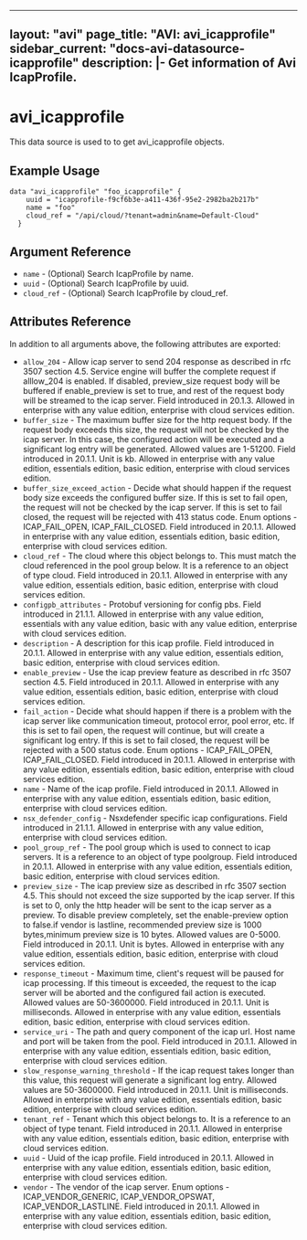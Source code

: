 <!--
    Copyright 2021 VMware, Inc.
    SPDX-License-Identifier: Mozilla Public License 2.0
-->
---
layout: "avi"
page_title: "AVI: avi_icapprofile"
sidebar_current: "docs-avi-datasource-icapprofile"
description: |-
  Get information of Avi IcapProfile.
---

# avi_icapprofile

This data source is used to to get avi_icapprofile objects.

## Example Usage

```hcl
data "avi_icapprofile" "foo_icapprofile" {
    uuid = "icapprofile-f9cf6b3e-a411-436f-95e2-2982ba2b217b"
    name = "foo"
    cloud_ref = "/api/cloud/?tenant=admin&name=Default-Cloud"
  }
```

## Argument Reference

* `name` - (Optional) Search IcapProfile by name.
* `uuid` - (Optional) Search IcapProfile by uuid.
* `cloud_ref` - (Optional) Search IcapProfile by cloud_ref.
  
## Attributes Reference

In addition to all arguments above, the following attributes are exported:

* `allow_204` - Allow icap server to send 204 response as described in rfc 3507 section 4.5. Service engine will buffer the complete request if alllow_204 is enabled. If disabled, preview_size request body will be buffered if enable_preview is set to true, and rest of the request body will be streamed to the icap server. Field introduced in 20.1.3. Allowed in enterprise with any value edition, enterprise with cloud services edition.
* `buffer_size` - The maximum buffer size for the http request body. If the request body exceeds this size, the request will not be checked by the icap server. In this case, the configured action will be executed and a significant log entry will be generated. Allowed values are 1-51200. Field introduced in 20.1.1. Unit is kb. Allowed in enterprise with any value edition, essentials edition, basic edition, enterprise with cloud services edition.
* `buffer_size_exceed_action` - Decide what should happen if the request body size exceeds the configured buffer size. If this is set to fail open, the request will not be checked by the icap server. If this is set to fail closed, the request will be rejected with 413 status code. Enum options - ICAP_FAIL_OPEN, ICAP_FAIL_CLOSED. Field introduced in 20.1.1. Allowed in enterprise with any value edition, essentials edition, basic edition, enterprise with cloud services edition.
* `cloud_ref` - The cloud where this object belongs to. This must match the cloud referenced in the pool group below. It is a reference to an object of type cloud. Field introduced in 20.1.1. Allowed in enterprise with any value edition, essentials edition, basic edition, enterprise with cloud services edition.
* `configpb_attributes` - Protobuf versioning for config pbs. Field introduced in 21.1.1. Allowed in enterprise with any value edition, essentials with any value edition, basic with any value edition, enterprise with cloud services edition.
* `description` - A description for this icap profile. Field introduced in 20.1.1. Allowed in enterprise with any value edition, essentials edition, basic edition, enterprise with cloud services edition.
* `enable_preview` - Use the icap preview feature as described in rfc 3507 section 4.5. Field introduced in 20.1.1. Allowed in enterprise with any value edition, essentials edition, basic edition, enterprise with cloud services edition.
* `fail_action` - Decide what should happen if there is a problem with the icap server like communication timeout, protocol error, pool error, etc. If this is set to fail open, the request will continue, but will create a significant log entry. If this is set to fail closed, the request will be rejected with a 500 status code. Enum options - ICAP_FAIL_OPEN, ICAP_FAIL_CLOSED. Field introduced in 20.1.1. Allowed in enterprise with any value edition, essentials edition, basic edition, enterprise with cloud services edition.
* `name` - Name of the icap profile. Field introduced in 20.1.1. Allowed in enterprise with any value edition, essentials edition, basic edition, enterprise with cloud services edition.
* `nsx_defender_config` - Nsxdefender specific icap configurations. Field introduced in 21.1.1. Allowed in enterprise with any value edition, enterprise with cloud services edition.
* `pool_group_ref` - The pool group which is used to connect to icap servers. It is a reference to an object of type poolgroup. Field introduced in 20.1.1. Allowed in enterprise with any value edition, essentials edition, basic edition, enterprise with cloud services edition.
* `preview_size` - The icap preview size as described in rfc 3507 section 4.5. This should not exceed the size supported by the icap server. If this is set to 0, only the http header will be sent to the icap server as a preview. To disable preview completely, set the enable-preview option to false.if vendor is lastline, recommended preview size is 1000 bytes,minimum preview size is 10 bytes. Allowed values are 0-5000. Field introduced in 20.1.1. Unit is bytes. Allowed in enterprise with any value edition, essentials edition, basic edition, enterprise with cloud services edition.
* `response_timeout` - Maximum time, client's request will be paused for icap processing. If this timeout is exceeded, the request to the icap server will be aborted and the configured fail action is executed. Allowed values are 50-3600000. Field introduced in 20.1.1. Unit is milliseconds. Allowed in enterprise with any value edition, essentials edition, basic edition, enterprise with cloud services edition.
* `service_uri` - The path and query component of the icap url. Host name and port will be taken from the pool. Field introduced in 20.1.1. Allowed in enterprise with any value edition, essentials edition, basic edition, enterprise with cloud services edition.
* `slow_response_warning_threshold` - If the icap request takes longer than this value, this request will generate a significant log entry. Allowed values are 50-3600000. Field introduced in 20.1.1. Unit is milliseconds. Allowed in enterprise with any value edition, essentials edition, basic edition, enterprise with cloud services edition.
* `tenant_ref` - Tenant which this object belongs to. It is a reference to an object of type tenant. Field introduced in 20.1.1. Allowed in enterprise with any value edition, essentials edition, basic edition, enterprise with cloud services edition.
* `uuid` - Uuid of the icap profile. Field introduced in 20.1.1. Allowed in enterprise with any value edition, essentials edition, basic edition, enterprise with cloud services edition.
* `vendor` - The vendor of the icap server. Enum options - ICAP_VENDOR_GENERIC, ICAP_VENDOR_OPSWAT, ICAP_VENDOR_LASTLINE. Field introduced in 20.1.1. Allowed in enterprise with any value edition, essentials edition, basic edition, enterprise with cloud services edition.

